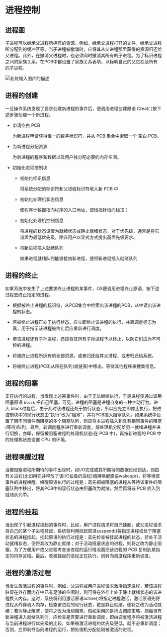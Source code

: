 # 进程控制

## 进程图

子进程可以继承父进程所拥有的资源，例如，继承父进程打开的文件，继承父进程所分配到的缓冲区等。当子进程被撤消时，应将其从父进程那里获得的资源归还给父进程。此外，在撤消父进程时，也必须同时撤消其所有的子进程。为了标识进程之间的家族关系，在PCB中都设置了家族关系表项，以标明自己的父进程及所有的子进程。

![此处输入图片的描述][1]

## 进程的创建

一旦操作系统发现了要求创建新进程的事件后，便调用进程创建原语 Creat( )按下述步骤创建一个新进程。


- 申请空白 PCB

    为新进程申请获得惟一的数字标识符，并从 PCB 集合中索取一个
空白 PCB。

- 为新进程分配资源

    为新进程的程序和数据以及用户栈分配必要的内存空间。
    
- 初始化进程控制块

    - 初始化标识信息
    
        将系统分配的标识符和父进程标识符填入新 PCB 中

    - 初始化处理机状态信息
    
        使程序计数器指向程序的入口地址，使栈指针指向栈顶；

    - 初始化处理机控制信息
    
        将进程的状态设置为就绪状态或静止就绪状态，对于优先级，通常是将它设置为最低优先级，除非用户以显式方式提出高优先级要求。

    - 将新进程插入就绪队列
    
        如果进程就绪队列能够接纳新进程，便将新进程插入就绪队列

## 进程的终止

如果系统中发生了上述要求终止进程的某事件，OS便调用进程终止原语，按下述过程去终止指定的进程。

- 根据被终止进程的标识符，从PCB集合中检索出该进程的PCB，从中读出该进程的状态。

- 若被终止进程正处于执行状态，应立即终止该进程的执行，并置调度标志为真，用于指示该进程被终止后应重新进行调度。

- 若该进程还有子孙进程，还应将其所有子孙进程予以终止，以防它们成为不可控的进程。

-  将被终止进程所拥有的全部资源，或者归还给其父进程，或者归还给系统。

- 将被终止进程(PCB)从所在队列(或链表)中移出，等待其他程序来搜集信息。

## 进程的阻塞

正在执行的进程，当发现上述某事件时，由于无法继续执行，于是进程便通过调用阻塞原语 `block` 把自己阻塞。可见，进程的阻塞是进程自身的一种主动行为。进入 block过程后，由于此时该进程还处于执行状态，所以应先立即停止执行，把进控制块中的现行状态由“执行”改为“阻塞”，并将PCB插入阻塞队列。如果系统中设置了因不同事件而阻塞的多个阻塞队列，则应将本进程插入到具有相同事件的阻塞(等待)队列。最后，转调度程序进行重新调度，将处理机分配给另一就绪进程并进行切换，亦即，保留被阻塞进程的处理机状态(在 PCB 中)，再按新进程的 PCB 中的处理机状态设置 CPU 的环境。

## 进程唤醒过程

当被阻塞进程所期待的事件出现时，如I/O完成或其所期待的数据已经到达，则由有关进程(比如用完并释放了该I/O设备的进程)调用唤醒原语wakeup()，将等待该事件的进程唤醒。唤醒原语执行的过程是：首先把被阻塞的进程从等待该事件的阻塞队列中移出，将其PCB中的现行状态由阻塞改为就绪，然后再将该 PCB 插入到就绪队列中。

## 进程的挂起

当出现了引起进程挂起的事件时，比如，用户进程请求将自己挂起，或父进程请求将自己的某个子进程挂起，系统将利用挂起原语suspend()将指定进程或处于阻塞状态的进程挂起。挂起原语的执行过程是：首先检查被挂起进程的状态，若处于活动就绪状态，便将其改为静止就绪；对于活动阻塞状态的进程，则将之改为静止阻塞。为了方便用户或父进程考查该进程的运行情况而把该进程的 PCB 复制到某指定的内存区域。最后，若被挂起的进程正在执行，则转向调度程序重新调度。

## 进程的激活过程

当发生激活进程的事件时，例如，父进程或用户进程请求激活指定进程，若该进程驻留在外存而内存中已有足够的空间时，则可将在外存上处于静止就绪状态的该进程换入内存。这时，系统将利用激活原语active()将指定进程激活。激活原语先将进程从外存调入内存，检查该进程的现行状态，若是静止就绪，便将之改为活动就绪；若为静止阻塞，便将之改为活动阻塞。假如采用的是抢占调度策略，则每当有新进程进入就绪队列时，应检查是否要进行重新调度，即由调度程序将被激活进程与当前进程进行优先级的比较，如果被激活进程的优先级更低，就不必重新调度；否则，立即剥夺当前进程的运行，把处理机分配给刚被激活的进程。

  [1]: https://s1.ax1x.com/2018/09/01/Px1Bp6.jpg
